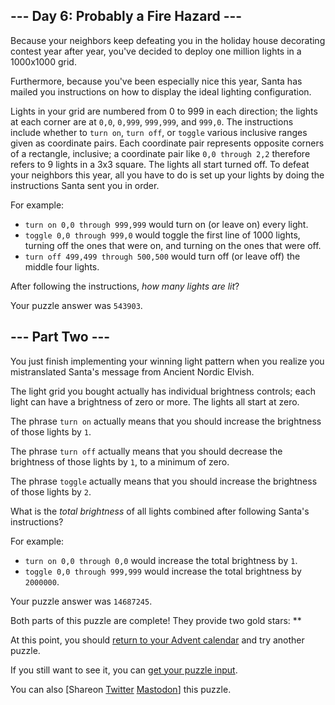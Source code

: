 
--- Day 6: Probably a Fire Hazard ---
-------------------------------------

Because your neighbors keep defeating you in the holiday house decorating contest year after year, you've decided to deploy one million lights in a 1000x1000 grid.


Furthermore, because you've been especially nice this year, Santa has mailed you instructions on how to display the ideal lighting configuration.


Lights in your grid are numbered from 0 to 999 in each direction; the lights at each corner are at `0,0`, `0,999`, `999,999`, and `999,0`. The instructions include whether to `turn on`, `turn off`, or `toggle` various inclusive ranges given as coordinate pairs. Each coordinate pair represents opposite corners of a rectangle, inclusive; a coordinate pair like `0,0 through 2,2` therefore refers to 9 lights in a 3x3 square. The lights all start turned off.
To defeat your neighbors this year, all you have to do is set up your lights by doing the instructions Santa sent you in order.


For example:


* `turn on 0,0 through 999,999` would turn on (or leave on) every light.
* `toggle 0,0 through 999,0` would toggle the first line of 1000 lights, turning off the ones that were on, and turning on the ones that were off.
* `turn off 499,499 through 500,500` would turn off (or leave off) the middle four lights.


After following the instructions, *how many lights are lit*?





Your puzzle answer was `543903`.

--- Part Two ---
----------------

You just finish implementing your winning light pattern when you realize you mistranslated Santa's message from Ancient Nordic Elvish.


The light grid you bought actually has individual brightness controls; each light can have a brightness of zero or more. The lights all start at zero.


The phrase `turn on` actually means that you should increase the brightness of those lights by `1`.


The phrase `turn off` actually means that you should decrease the brightness of those lights by `1`, to a minimum of zero.


The phrase `toggle` actually means that you should increase the brightness of those lights by `2`.


What is the *total brightness* of all lights combined after following Santa's instructions?


For example:


* `turn on 0,0 through 0,0` would increase the total brightness by `1`.
* `toggle 0,0 through 999,999` would increase the total brightness by `2000000`.



Your puzzle answer was `14687245`.

Both parts of this puzzle are complete! They provide two gold stars: \*\*


At this point, you should [return to your Advent calendar](/2015) and try another puzzle.


If you still want to see it, you can [get your puzzle input](6/input).


You can also [Shareon
 [Twitter](https://twitter.com/intent/tweet?text=I%27ve+completed+%22Probably+a+Fire+Hazard%22+%2D+Day+6+%2D+Advent+of+Code+2015&url=https%3A%2F%2Fadventofcode%2Ecom%2F2015%2Fday%2F6&related=ericwastl&hashtags=AdventOfCode)
[Mastodon](javascript:void(0);)] this puzzle.


